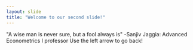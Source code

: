 ```yaml
---
layout: slide
title: "Welcome to our second slide!"
---
```

"A wise man is never sure, but a fool always is" -Sanjiv Jaggia: Advanced Econometrics I professor
Use the left arrow to go back!

